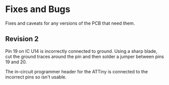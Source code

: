 # Fixes and Bugs

Fixes and caveats for any versions of the PCB that need them.

## Revision 2

Pin 19 on IC U14 is incorrectly connected to ground.
Using a sharp blade, cut the ground traces around the pin and then solder a jumper between pins 19 and 20.

The in-circuit programmer header for the ATTiny is connected to the incorrect pins so isn't usable.
